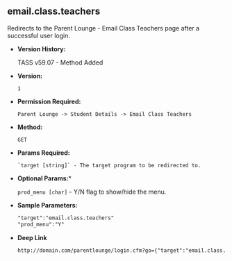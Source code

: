 **email.class.teachers**
----
  Redirects to the Parent Lounge - Email Class Teachers page after a successful user login.

* **Version History:**

    TASS v59.07 - Method Added

* **Version:**

  	`1`

* **Permission Required:**

  	`Parent Lounge -> Student Details -> Email Class Teachers`

* **Method:**

  	`GET`
  
*  **Params Required:**

	   `target [string]` - The target program to be redirected to.

*  **Optional Params:***

    `prod_menu [char]` - Y/N flag to show/hide the menu.
    
* **Sample Parameters:**

	```HTML
	"target":"email.class.teachers"
	"prod_menu":"Y"
	```

* **Deep Link**

	```HTML
	http://domain.com/parentlounge/login.cfm?go={"target":"email.class.teachers","prod_menu":"Y"}
	```
